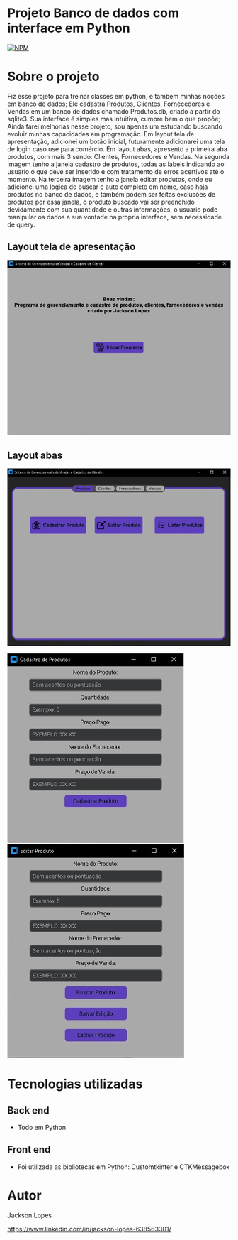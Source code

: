 # Projeto Banco de dados com interface em Python

[![NPM](https://img.shields.io/npm/l/react)](https://github.com/JacksonLopesdev/Projeto-banco-de-dados-inicial-/blob/main/LICENSE) 

# Sobre o projeto

Fiz esse projeto para treinar classes em python, e tambem minhas noções em banco de dados;
Ele cadastra Produtos, Clientes, Fornecedores e Vendas em um banco de dados chamado Produtos.db, criado a partir do sqlite3.
Sua interface é simples mas intuitiva, cumpre bem o que propõe;
Ainda farei melhorias nesse projeto, sou apenas um estudando buscando evoluir minhas capacidades em programação.
Em layout tela de apresentação, adicionei um botão inicial, futuramente adicionarei uma tela de login caso use para comércio.
Em layout abas, apresento a primeira aba produtos, com mais 3 sendo: Clientes, Fornecedores e Vendas.
Na segunda imagem tenho a janela cadastro de produtos, todas as labels indicando ao usuario o que deve ser inserido e com tratamento de erros acertivos até o momento.
Na terceira imagem tenho a janela editar produtos, onde eu adicionei uma logica de buscar e auto complete em nome, caso haja produtos no banco de dados, e também podem ser feitas exclusões de produtos por essa janela, o produto buscado vai ser preenchido devidamente com sua quantidade e outras informações, o usuario pode manipular os dados a sua vontade na propria interface, sem necessidade de query.

## Layout tela de apresentação
![Tela1](https://github.com/JacksonLopesdev/Assets/blob/master/Projeto%20banco%20de%20dados/Tela%20de%20apresentacao.jpg)


## Layout abas
![aba_produtos](https://github.com/JacksonLopesdev/Assets/blob/master/Projeto%20banco%20de%20dados/aba%20produtos.jpg)

![cadastro_produtos](https://github.com/JacksonLopesdev/Assets/blob/master/Projeto%20banco%20de%20dados/cadastro%20de%20produtos.jpg)
![editar_produto](https://github.com/JacksonLopesdev/Assets/blob/master/Projeto%20banco%20de%20dados/editar%20produtos.jpg)

# Tecnologias utilizadas
## Back end
- Todo em Python
## Front end
- Foi utilizada as bibliotecas em Python: Customtkinter e CTKMessagebox

# Autor

Jackson Lopes

https://www.linkedin.com/in/jackson-lopes-638563301/
